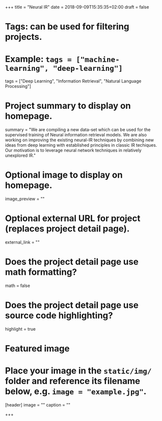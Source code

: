 +++
title = "Neural IR"
date = 2018-09-09T15:35:35+02:00
draft = false

# Tags: can be used for filtering projects.
# Example: `tags = ["machine-learning", "deep-learning"]`
tags = ["Deep Learning", "Information Retrieval", "Natural Language Processing"]

# Project summary to display on homepage.
summary = "We are compiling a new data-set which can be used for the supervised training of Neural information retrieval models. We are also working on improving the existing neural-IR techniques by combining new ideas from deep learning with established principles in classic IR techiques. Our motivation is to leverage neural network techniques in relatively unexplored IR."

# Optional image to display on homepage.
image_preview = ""

# Optional external URL for project (replaces project detail page).
external_link = ""

# Does the project detail page use math formatting?
math = false

# Does the project detail page use source code highlighting?
highlight = true

# Featured image
# Place your image in the `static/img/` folder and reference its filename below, e.g. `image = "example.jpg"`.
[header]
image = ""
caption = ""

+++
